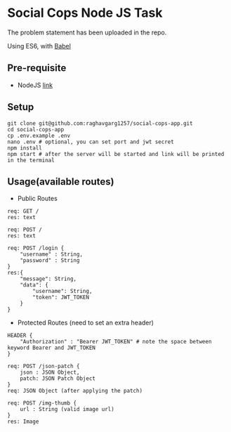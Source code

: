 # Social Cops Node JS Task

The problem statement has been uploaded in the repo.

Using ES6, with [Babel](http://babeljs.io/)

## Pre-requisite
- NodeJS [link](https://nodejs.org/en/)

## Setup
```
git clone git@github.com:raghavgarg1257/social-cops-app.git
cd social-cops-app
cp .env.example .env
nano .env # optional, you can set port and jwt secret
npm install
npm start # after the server will be started and link will be printed in the terminal
```

## Usage(available routes)
- Public Routes
```
req: GET /
res: text
```
```
req: POST /
res: text
```
```
req: POST /login {
    "username" : String,
    "password" : String
}
res:{
    "message": String,
    "data": {
        "username": String,
        "token": JWT_TOKEN
    }
}
```

- Protected Routes (need to set an extra header)
```
HEADER {
    "Authorization" : "Bearer JWT_TOKEN" # note the space between keyword Bearer and JWT_TOKEN
}
```
```
req: POST /json-patch {
    json : JSON Object,
    patch: JSON Patch Object
}
req: JSON Object (after applying the patch)
```
```
req: POST /img-thumb {
    url : String (valid image url)
}
res: Image
```
